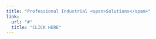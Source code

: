 ```yaml
---
title: "Professional Industrial <span>Solutions</span>"
link:
  url: "#"
  title: "CLICK HERE"
---
```

